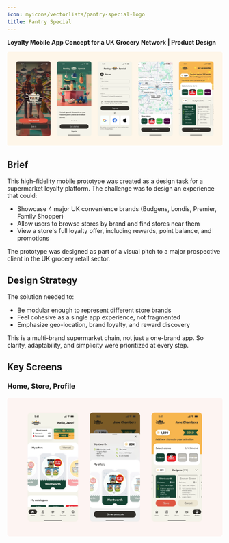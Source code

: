 ```yaml
---
icon: myicons/vectorlists/pantry-special-logo
title: Pantry Special
---
```


**Loyalty Mobile App Concept for a UK Grocery Network | Product Design**

![Pantry Special App Cover](../../img/pantry-special/app-cover.webp)

## Brief

This high-fidelity mobile prototype was created as a design task for a supermarket loyalty platform. The challenge was to design an experience that could:

- Showcase 4 major UK convenience brands (Budgens, Londis, Premier, Family Shopper)
- Allow users to browse stores by brand and find stores near them
- View a store's full loyalty offer, including rewards, point balance, and promotions

The prototype was designed as part of a visual pitch to a major prospective client in the UK grocery retail sector.

## Design Strategy

The solution needed to:

- Be modular enough to represent different store brands
- Feel cohesive as a single app experience, not fragmented
- Emphasize geo-location, brand loyalty, and reward discovery

This is a multi-brand supermarket chain, not just a one-brand app. So clarity, adaptability, and simplicity were prioritized at every step.

## Key Screens 

### Home, Store, Profile

![Pantry Special App Cover](../../img/pantry-special/home-screens.webp)
